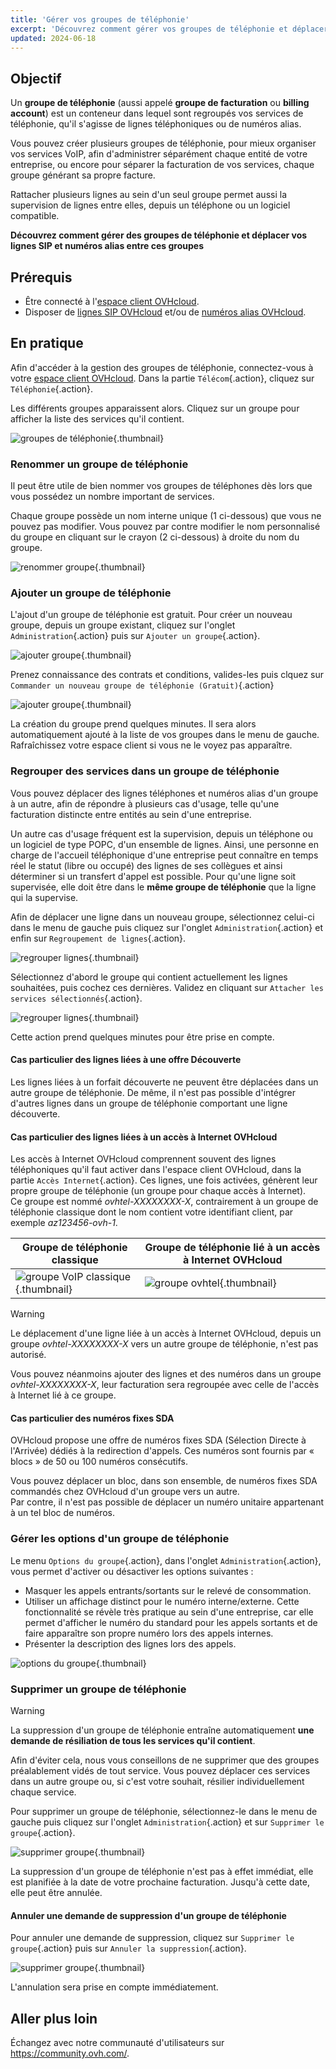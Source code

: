 ```yaml
---
title: 'Gérer vos groupes de téléphonie'
excerpt: 'Découvrez comment gérer vos groupes de téléphonie et déplacer vos services entre ces groupes'
updated: 2024-06-18
---
```


## Objectif

Un **groupe de téléphonie** (aussi appelé **groupe de facturation** ou **billing account**) est un  conteneur dans lequel sont regroupés vos services de téléphonie, qu'il s'agisse de lignes téléphoniques ou de numéros alias.

Vous pouvez créer plusieurs groupes de téléphonie, pour mieux organiser vos services VoIP, afin d'administrer séparément chaque entité de votre entreprise, ou encore pour séparer la facturation de vos services, chaque groupe générant sa propre facture.

Rattacher plusieurs lignes au sein d'un seul groupe permet aussi la supervision de lignes entre elles, depuis un téléphone ou un logiciel compatible.

**Découvrez comment gérer des groupes de téléphonie et déplacer vos lignes SIP et numéros alias entre ces groupes**

## Prérequis

- Être connecté à l'[espace client OVHcloud](/links/manager-telecom).
- Disposer de [lignes SIP OVHcloud](/links/telecom/telephonie-voip) et/ou de [numéros alias OVHcloud](/links/telecom/telephonie-numeros).

## En pratique

Afin d'accéder à la gestion des groupes de téléphonie, connectez-vous à votre [espace client OVHcloud](/links/manager-telecom). Dans la partie `Télécom`{.action}, cliquez sur `Téléphonie`{.action}.

Les différents groupes apparaissent alors. Cliquez sur un groupe pour afficher la liste des services qu'il contient.

![groupes de téléphonie](images/00-groupes.png){.thumbnail}

### Renommer un groupe de téléphonie

Il peut être utile de bien nommer vos groupes de téléphones dès lors que vous possédez un nombre important de services.

Chaque groupe possède un nom interne unique (1 ci-dessous) que vous ne pouvez pas modifier. Vous pouvez par contre modifier le nom personnalisé du groupe en cliquant sur le crayon (2 ci-dessous) à droite du nom du groupe.

![renommer groupe](images/01-renommer.png){.thumbnail}

### Ajouter un groupe de téléphonie

L'ajout d'un groupe de téléphonie est gratuit. Pour créer un nouveau groupe, depuis un groupe existant, cliquez sur l'onglet `Administration`{.action} puis sur `Ajouter un groupe`{.action}.

![ajouter groupe](images/02-ajouter-01.png){.thumbnail}

Prenez connaissance des contrats et conditions, valides-les puis clquez sur `Commander un nouveau groupe de téléphonie (Gratuit)`{.action}

![ajouter groupe](images/02-ajouter-02.png){.thumbnail}

La création du groupe prend quelques minutes. Il sera alors automatiquement ajouté à la liste de vos groupes dans le menu de gauche. Rafraîchissez votre espace client si vous ne le voyez pas apparaître.

### Regrouper des services dans un groupe de téléphonie <a name="regrouper-lignes"></a>

Vous pouvez déplacer des lignes téléphones et numéros alias d'un groupe à un autre, afin de répondre à plusieurs cas d'usage, telle qu'une facturation distincte entre entités au sein d'une entreprise.

Un autre cas d'usage fréquent est la supervision, depuis un téléphone ou un logiciel de type POPC, d'un ensemble de lignes.
Ainsi, une personne en charge de l'accueil téléphonique d'une entreprise peut connaître en temps réel le statut (libre ou occupé) des lignes de ses collègues et ainsi déterminer si un transfert d'appel est possible.
Pour qu'une ligne soit supervisée, elle doit être dans le **même groupe de téléphonie** que la ligne qui la supervise.

Afin de déplacer une ligne dans un nouveau groupe, sélectionnez celui-ci dans le menu de gauche puis cliquez sur l'onglet `Administration`{.action} et enfin sur `Regroupement de lignes`{.action}.

![regrouper lignes](images/03-regrouper-01.png){.thumbnail}

Sélectionnez d'abord le groupe qui contient actuellement les lignes souhaitées, puis cochez ces dernières. Validez en cliquant sur `Attacher les services sélectionnés`{.action}.

![regrouper lignes](images/03-regrouper-02.png){.thumbnail}

Cette action prend quelques minutes pour être prise en compte.

#### Cas particulier des lignes liées à une offre Découverte

Les lignes liées à un forfait découverte ne peuvent être déplacées dans un autre groupe de téléphonie.
De même, il n'est pas possible d'intégrer d'autres lignes dans un groupe de téléphonie comportant une ligne découverte.

#### Cas particulier des lignes liées à un accès à Internet OVHcloud

Les accès à Internet OVHcloud comprennent souvent des lignes téléphoniques qu'il faut activer dans l'espace client OVHcloud, dans la partie `Accès Internet`{.action}. Ces lignes, une fois activées, génèrent leur propre groupe de téléphonie (un groupe pour chaque accès à Internet).
<br>Ce groupe est nommé *ovhtel-XXXXXXXX-X*, contrairement à un groupe de téléphonie classique dont le nom contient votre identifiant client, par exemple *az123456-ovh-1*.

|Groupe de téléphonie classique|Groupe de téléphonie lié à un accès à Internet OVHcloud| 
|---|---| 
|![groupe VoIP classique](images/03-regrouper-03.png){.thumbnail}|![groupe ovhtel](images/03-regrouper-04.png){.thumbnail}|

> [!warning]
> Le déplacement d'une ligne liée à un accès à Internet OVHcloud, depuis un groupe *ovhtel-XXXXXXXX-X* vers un autre groupe de téléphonie, n'est pas autorisé.
>

Vous pouvez néanmoins ajouter des lignes et des numéros dans un groupe *ovhtel-XXXXXXXX-X*, leur facturation sera regroupée avec celle de l'accès à Internet lié à ce groupe.

#### Cas particulier des numéros fixes SDA

OVHcloud propose une offre de numéros fixes SDA (Sélection Directe à l'Arrivée) dédiés à la redirection d'appels. Ces numéros sont fournis par « blocs » de 50 ou 100 numéros consécutifs.

Vous pouvez déplacer un bloc, dans son ensemble, de numéros fixes SDA commandés chez OVHcloud d'un groupe vers un autre.<br>
Par contre, il n'est pas possible de déplacer un numéro unitaire appartenant à un tel bloc de numéros.

### Gérer les options d'un groupe de téléphonie

Le menu `Options du groupe`{.action}, dans l'onglet `Administration`{.action}, vous permet d'activer ou désactiver les options suivantes :

- Masquer les appels entrants/sortants sur le relevé de consommation.
- Utiliser un affichage distinct pour le numéro interne/externe. Cette fonctionnalité se révèle très pratique au sein d'une entreprise, car elle permet d'afficher le numéro du standard pour les appels sortants et de faire apparaître son propre numéro lors des appels internes.
- Présenter la description des lignes lors des appels.

![options du groupe](images/options-groupe.png){.thumbnail}

### Supprimer un groupe de téléphonie

> [!warning]
> La suppression d'un groupe de téléphonie entraîne automatiquement **une demande de résiliation de tous les services qu'il contient**.
>
> Afin d'éviter cela, nous vous conseillons de ne supprimer que des groupes préalablement vidés de tout service.
> Vous pouvez déplacer ces services dans un autre groupe ou, si c'est votre souhait, résilier individuellement chaque service.
>

Pour supprimer un groupe de téléphonie, sélectionnez-le dans le menu de gauche puis cliquez sur l'onglet `Administration`{.action} et sur `Supprimer le groupe`{.action}.

![supprimer groupe](images/04-supprimer.png){.thumbnail}

La suppression d'un groupe de téléphonie n'est pas à effet immédiat, elle est planifiée à la date de votre prochaine facturation. Jusqu'à cette date, elle peut être annulée.

#### Annuler une demande de suppression d'un groupe de téléphonie

Pour annuler une demande de suppression, cliquez sur `Supprimer le groupe`{.action} puis sur `Annuler la suppression`{.action}.

![supprimer groupe](images/05-annuler-suppression.png){.thumbnail}

L'annulation sera prise en compte immédiatement.

## Aller plus loin

Échangez avec notre communauté d'utilisateurs sur <https://community.ovh.com/>.

